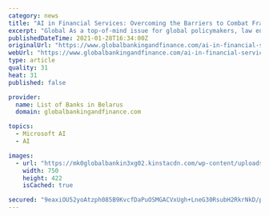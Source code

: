 ```yaml
---
category: news
title: "AI in Financial Services: Overcoming the Barriers to Combat Fraud and Money Laundering"
excerpt: "Global As a top-of-mind issue for global policymakers, law enforcement authorities and industry stakeholders, the scale of financial crime is vast and continues to grow, affecting everyone. The complexity of the international financial system,"
publishedDateTime: 2021-01-28T16:34:00Z
originalUrl: "https://www.globalbankingandfinance.com/ai-in-financial-services-overcoming-the-barriers-to-combat-fraud-and-money-laundering/"
webUrl: "https://www.globalbankingandfinance.com/ai-in-financial-services-overcoming-the-barriers-to-combat-fraud-and-money-laundering/"
type: article
quality: 31
heat: 31
published: false

provider:
  name: List of Banks in Belarus
  domain: globalbankingandfinance.com

topics:
  - Microsoft AI
  - AI

images:
  - url: "https://mk0globalbankin3xg02.kinstacdn.com/wp-content/uploads/2021/01/2021-10.jpg"
    width: 750
    height: 422
    isCached: true

secured: "9eaxiOU52yoAtzph085B9KvcfDaPuOSMGACVxUgh+LneG30RsubH2RkrNkD/p/9SrlTPqwgZk93PEAl/Leqc3uv9pfjwcc3H4cIHHL8p2bYdd/2WXccle5mG5dcZu+EfgDN5+/WoaFCuSwyBQWvimmoxTReNoX1iqVwLc9jKYBR9NLxCI8xQlnUPjClwHd0Jm/hE8A+XU9ZJSPrukzSZnjdsGFU8ZY0rMwaqZjqvpYG7bbful+npONcNZlYEdmQVczlpFuIKnH55TAVrMiEQW4L5N8rjUog1AddjPCvkQrThAH7DeIYEEMgZ3/QP+ry5OSRu4doYJhWTRIuZjaTiXE2vsuMjAO77D5ewo1Yjz+c=;617KohvB8IX368Gb0Odj2w=="
---
```


